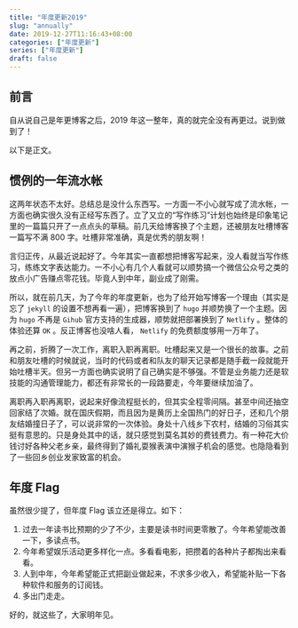 ```yaml
---
title: "年度更新2019"
slug: "annually"
date: 2019-12-27T11:16:43+08:00
categories: ["年度更新"]
series: ["年度更新"]
draft: false
---
```


## 前言

自从说自己是年更博客之后，2019 年这一整年，真的就完全没有再更过。说到做到了！

以下是正文。

## 惯例的一年流水帐

这两年状态不太好。总结总是没什么东西写。一方面一不小心就写成了流水帐，一方面也确实很久没有正经写东西了。立了又立的“写作练习”计划也始终是印象笔记里的一篇篇只开了一点点头的草稿。前几天给博客换了个主题，还被朋友吐槽博客一篇写不满 800 字。吐槽非常准确，真是优秀的朋友啊！

言归正传，从最近说起好了。今年其实一直都想把博客写起来，没人看就当写作练习，练练文字表达能力。一不小心有几个人看就可以顺势搞一个微信公众号之类的放点小广告赚点零花钱。毕竟人到中年，副业成了刚需。

所以，就在前几天，为了今年的年度更新，也为了给开始写博客一个理由（其实是忘了 `jekyll` 的设置不想再看一遍），把博客换到了 `hugo` 并顺势换了一个主题。因为 `hugo` 不再是 `Gihub` 官方支持的生成器，顺势就把部署换到了 `Netlify` 。整体的体验还算 `OK` 。反正博客也没啥人看， `Netlify` 的免费额度够用一万年了。

再之前，折腾了一次工作，离职入职再离职。吐槽起来又是一个很长的故事。之前和朋友吐槽的时候就说，当时的代码或者和队友的聊天记录都是随手截一段就能开始吐槽半天。但另一方面也确实说明了自己确实是不够强。不管是业务能力还是软技能的沟通管理能力，都还有非常长的一段路要走，今年要继续加油了。

离职再入职再离职，说起来好像流程挺长的，但其实全程零间隔。甚至中间还抽空回家结了次婚。就在国庆假期，而且因为是黄历上全国热门的好日子，还和几个朋友结婚撞日子了，可以说非常的一次体验。身处十八线乡下农村，结婚的习俗其实挺有意思的。只是身处其中的话，就只感觉到莫名其妙的费钱费力。有一种花大价钱讨好各种父老乡亲，最终得到了婚礼耍猴表演中演猴子机会的感觉。也隐隐看到了一些回乡创业发家致富的机会。

## 年度 Flag

虽然很少提了，但年度 Flag 该立还是得立。如下：

1. 过去一年读书比预期的少了不少，主要是读书时间更零散了。今年希望能改善一下，多读点书。
2. 今年希望娱乐活动更多样化一点。多看看电影，把攒着的各种片子都掏出来看看。
3. 人到中年，今年希望能正式把副业做起来，不求多少收入，希望能补贴一下各种软件和服务的订阅钱。
4. 多出门走走。

好的，就这些了，大家明年见。
